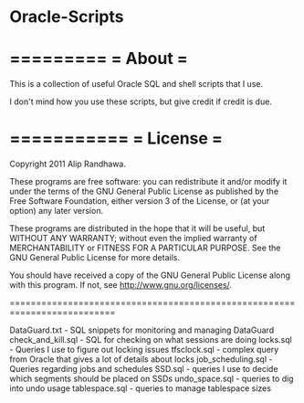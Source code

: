 Oracle-Scripts
==============

=========
= About =
=========

This is a collection of useful Oracle SQL and shell scripts that I use.

I don't mind how you use these scripts, but give credit if credit is due.

===========
= License =
===========

Copyright 2011 Alip Randhawa.

These programs are free software: you can redistribute it and/or modify
it under the terms of the GNU General Public License as published by
the Free Software Foundation, either version 3 of the License, or
(at your option) any later version.

These programs are distributed in the hope that it will be useful,
but WITHOUT ANY WARRANTY; without even the implied warranty of
MERCHANTABILITY or FITNESS FOR A PARTICULAR PURPOSE.  See the
GNU General Public License for more details.

You should have received a copy of the GNU General Public License
along with this program.  If not, see <http://www.gnu.org/licenses/>.

==========================================================================

DataGuard.txt - SQL snippets for monitoring and managing DataGuard
check_and_kill.sql - SQL for checking on what sessions are doing
locks.sql - Queries I use to figure out locking issues
tfsclock.sql - complex query from Oracle that gives a lot of details about locks
job_scheduling.sql - Queries regarding jobs and schedules
SSD.sql - queries I use to decide which segments should be placed on SSDs
undo_space.sql - queries to dig into undo usage
tablespace.sql - queries to manage tablespace sizes